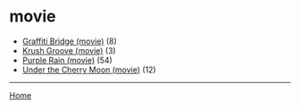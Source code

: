 # movie

  * [Graffiti Bridge (movie)](./movie/graffiti-bridge/) (8)
  * [Krush Groove (movie)](./movie/krush-groove/) (3)
  * [Purple Rain (movie)](./movie/purple-rain/) (54)
  * [Under the Cherry Moon (movie)](./movie/under-the-cherry-moon/) (12)

----

[Home](../)
